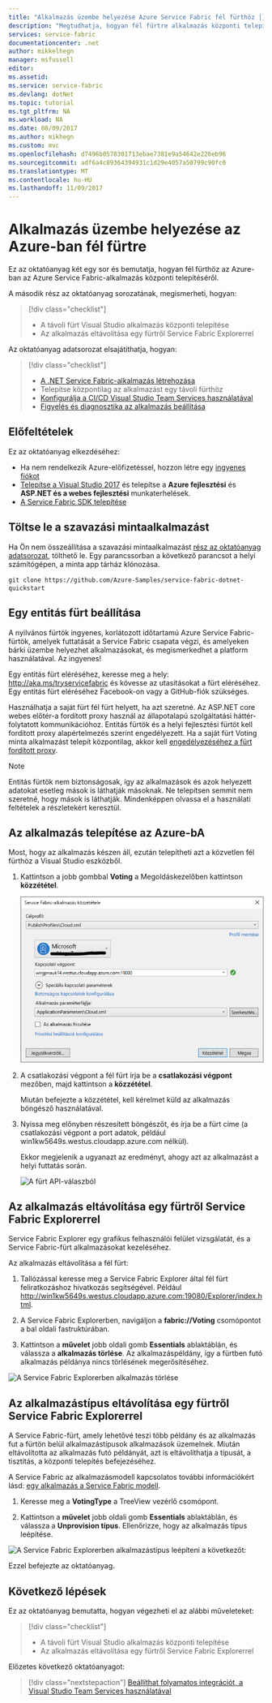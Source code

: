 ```yaml
---
title: "Alkalmazás üzembe helyezése Azure Service Fabric fél fürthöz |} Microsoft Docs"
description: "Megtudhatja, hogyan fél fürtre alkalmazás központi telepítése."
services: service-fabric
documentationcenter: .net
author: mikkelhegn
manager: msfussell
editor: 
ms.assetid: 
ms.service: service-fabric
ms.devlang: dotNet
ms.topic: tutorial
ms.tgt_pltfrm: NA
ms.workload: NA
ms.date: 08/09/2017
ms.author: mikhegn
ms.custom: mvc
ms.openlocfilehash: d7496b0578301713ebae7381e9a54642e226eb96
ms.sourcegitcommit: adf6a4c89364394931c1d29e4057a50799c90fc0
ms.translationtype: MT
ms.contentlocale: hu-HU
ms.lasthandoff: 11/09/2017
---
```

# <a name="deploy-an-application-to-a-party-cluster-in-azure"></a>Alkalmazás üzembe helyezése az Azure-ban fél fürtre
Ez az oktatóanyag két egy sor és bemutatja, hogyan fél fürthöz az Azure-ban az Azure Service Fabric-alkalmazás központi telepítéséről.

A második rész az oktatóanyag sorozatának, megismerheti, hogyan:
> [!div class="checklist"]
> * A távoli fürt Visual Studio alkalmazás központi telepítése
> * Az alkalmazás eltávolítása egy fürtről Service Fabric Explorerrel

Az oktatóanyag adatsorozat elsajátíthatja, hogyan:
> [!div class="checklist"]
> * [A .NET Service Fabric-alkalmazás létrehozása](service-fabric-tutorial-create-dotnet-app.md)
> * Telepítse központilag az alkalmazást egy távoli fürthöz
> * [Konfigurálja a CI/CD Visual Studio Team Services használatával](service-fabric-tutorial-deploy-app-with-cicd-vsts.md)
> * [Figyelés és diagnosztika az alkalmazás beállítása](service-fabric-tutorial-monitoring-aspnet.md)

## <a name="prerequisites"></a>Előfeltételek
Ez az oktatóanyag elkezdéséhez:
- Ha nem rendelkezik Azure-előfizetéssel, hozzon létre egy [ingyenes fiókot](https://azure.microsoft.com/free/?WT.mc_id=A261C142F)
- [Telepítse a Visual Studio 2017](https://www.visualstudio.com/) és telepítse a **Azure fejlesztési** és **ASP.NET és a webes fejlesztési** munkaterhelések.
- [A Service Fabric SDK telepítése](service-fabric-get-started.md)

## <a name="download-the-voting-sample-application"></a>Töltse le a szavazási mintaalkalmazást
Ha Ön nem összeállítása a szavazási mintaalkalmazást [rész az oktatóanyag adatsorozat](service-fabric-tutorial-create-dotnet-app.md), tölthető le. Egy parancssorban a következő parancsot a helyi számítógépen, a minta app tárház klónozása.

```
git clone https://github.com/Azure-Samples/service-fabric-dotnet-quickstart
```

## <a name="set-up-a-party-cluster"></a>Egy entitás fürt beállítása
A nyilvános fürtök ingyenes, korlátozott időtartamú Azure Service Fabric-fürtök, amelyek futtatását a Service Fabric csapata végzi, és amelyeken bárki üzembe helyezhet alkalmazásokat, és megismerkedhet a platform használatával. Az ingyenes!

Egy entitás fürt eléréséhez, keresse meg a hely: http://aka.ms/tryservicefabric és kövesse az utasításokat a fürt eléréséhez. Egy entitás fürt eléréséhez Facebook-on vagy a GitHub-fiók szükséges.

Használhatja a saját fürt fél fürt helyett, ha azt szeretné.  Az ASP.NET core webes előtér-a fordított proxy használ az állapotalapú szolgáltatási háttér-folytatott kommunikációhoz.  Entitás fürtök és a helyi fejlesztési fürtöt kell fordított proxy alapértelmezés szerint engedélyezett.  Ha a saját fürt Voting minta alkalmazást telepít központilag, akkor kell [engedélyezéséhez a fürt fordított proxy](service-fabric-reverseproxy.md#setup-and-configuration).

> [!NOTE]
> Entitás fürtök nem biztonságosak, így az alkalmazások és azok helyezett adatokat esetleg mások is láthatják másoknak. Ne telepítsen semmit nem szeretné, hogy mások is láthatják. Mindenképpen olvassa el a használati feltételek a részletekért keresztül.

## <a name="deploy-the-app-to-the-azure"></a>Az alkalmazás telepítése az Azure-bA
Most, hogy az alkalmazás készen áll, ezután telepítheti azt a közvetlen fél fürthöz a Visual Studio eszközből.

1. Kattintson a jobb gombbal **Voting** a Megoldáskezelőben kattintson **közzététel**.

    ![Publish (Közzététel) párbeszédpanel](./media/service-fabric-tutorial-deploy-app-to-party-cluster/publish-app.png)

2. A csatlakozási végpont a fél fürt írja be a **csatlakozási végpont** mezőben, majd kattintson a **közzététel**.

    Miután befejezte a közzététel, kell kérelmet küld az alkalmazás böngésző használatával.

3. Nyissa meg előnyben részesített böngészőt, és írja be a fürt címe (a csatlakozási végpont a port adatok, például win1kw5649s.westus.cloudapp.azure.com nélkül).

    Ekkor megjelenik a ugyanazt az eredményt, ahogy azt az alkalmazást a helyi futtatás során.

    ![A fürt API-válaszból](./media/service-fabric-tutorial-deploy-app-to-party-cluster/response-from-cluster.png)

## <a name="remove-the-application-from-a-cluster-using-service-fabric-explorer"></a>Az alkalmazás eltávolítása egy fürtről Service Fabric Explorerrel
Service Fabric Explorer egy grafikus felhasználói felület vizsgálatát, és a Service Fabric-fürt alkalmazásokat kezeléséhez.

Az alkalmazás eltávolítása a fél fürt:

1. Tallózással keresse meg a Service Fabric Explorer által fél fürt feliratkozáshoz hivatkozás segítségével. Például http://win1kw5649s.westus.cloudapp.azure.com:19080/Explorer/index.html.

2. A Service Fabric Explorerben, navigáljon a **fabric://Voting** csomópontot a bal oldali fastruktúrában.

3. Kattintson a **művelet** jobb oldali gomb **Essentials** ablaktáblán, és válassza a **alkalmazás törlése**. Az alkalmazáspéldány, így a fürtben futó alkalmazás példánya nincs törlésének megerősítéséhez.

![A Service Fabric Explorerben alkalmazás törlése](./media/service-fabric-tutorial-deploy-app-to-party-cluster/delete-application.png)

## <a name="remove-the-application-type-from-a-cluster-using-service-fabric-explorer"></a>Az alkalmazástípus eltávolítása egy fürtről Service Fabric Explorerrel
A Service Fabric-fürt, amely lehetővé teszi több példány és az alkalmazás fut a fürtön belül alkalmazástípusok alkalmazások üzemelnek. Miután eltávolította az alkalmazás futó példányát, azt is eltávolíthatja a típusát, a tisztítás, a központi telepítés befejezéséhez.

A Service Fabric az alkalmazásmodell kapcsolatos további információkért lásd: [egy alkalmazás a Service Fabric modell](service-fabric-application-model.md).

1. Keresse meg a **VotingType** a TreeView vezérlő csomópont.

2. Kattintson a **művelet** jobb oldali gomb **Essentials** ablaktáblán, és válassza a **Unprovision típus**. Ellenőrizze, hogy az alkalmazás típus leépítése.

![A Service Fabric Explorerben alkalmazástípus leépíteni a következőt:](./media/service-fabric-tutorial-deploy-app-to-party-cluster/unprovision-type.png)

Ezzel befejezte az oktatóanyag.

## <a name="next-steps"></a>Következő lépések
Ez az oktatóanyag bemutatta, hogyan végezheti el az alábbi műveleteket:

> [!div class="checklist"]
> * A távoli fürt Visual Studio alkalmazás központi telepítése
> * Az alkalmazás eltávolítása egy fürtről Service Fabric Explorerrel

Előzetes következő oktatóanyagot:
> [!div class="nextstepaction"]
> [Beállíthat folyamatos integrációt, a Visual Studio Team Services használatával](service-fabric-tutorial-deploy-app-with-cicd-vsts.md)